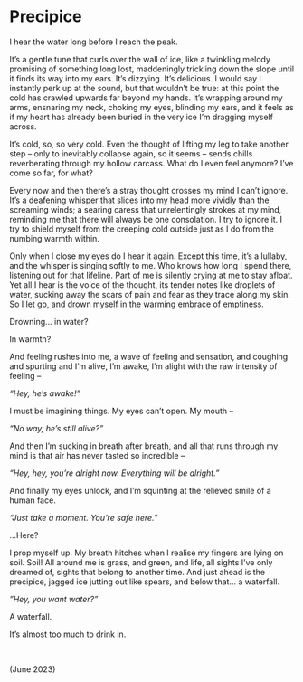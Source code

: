 # Precipice

I hear the water long before I reach the peak.

It’s a gentle tune that curls over the wall of ice, like a twinkling melody promising of something long lost, maddeningly trickling down the slope until it finds its way into my ears. It’s dizzying. It’s delicious. I would say I instantly perk up at the sound, but that wouldn’t be true: at this point the cold has crawled upwards far beyond my hands. It’s wrapping around my arms, ensnaring my neck, choking my eyes, blinding my ears, and it feels as if my heart has already been buried in the very ice I’m dragging myself across.

It’s cold, so, so very cold. Even the thought of lifting my leg to take another step – only to inevitably collapse again, so it seems – sends chills reverberating through my hollow carcass. What do I even feel anymore? I’ve come so far, for what?

Every now and then there’s a stray thought crosses my mind I can’t ignore. It’s a deafening whisper that slices into my head more vividly than the screaming winds; a searing caress that unrelentingly strokes at my mind, reminding me that there will always be one consolation. I try to ignore it. I try to shield myself from the creeping cold outside just as I do from the numbing warmth within.

Only when I close my eyes do I hear it again. Except this time, it’s a lullaby, and the whisper is singing softly to me. Who knows how long I spend there, listening out for that lifeline. Part of me is silently crying at me to stay afloat. Yet all I hear is the voice of the thought, its tender notes like droplets of water, sucking away the scars of pain and fear as they trace along my skin. So I let go, and drown myself in the warming embrace of emptiness.

Drowning… in water?

In warmth?

And feeling rushes into me, a wave of feeling and sensation, and coughing and spurting and I’m alive, I’m awake, I’m alight with the raw intensity of feeling –

*“Hey, he’s awake!”*

I must be imagining things. My eyes can’t open. My mouth –

*“No way, he’s still alive?”*

And then I’m sucking in breath after breath, and all that runs through my mind is that air has never tasted so incredible –

*“Hey, hey, you’re alright now. Everything will be alright.”*

And finally my eyes unlock, and I’m squinting at the relieved smile of a human face.

*“Just take a moment. You’re safe here.”*

...Here?

I prop myself up. My breath hitches when I realise my fingers are lying on soil. Soil! All around me is grass, and green, and life, all sights I’ve only dreamed of, sights that belong to another time. And just ahead is the precipice, jagged ice jutting out like spears, and below that... a waterfall.

*”Hey, you want water?”*

A waterfall.

It’s almost too much to drink in.


<br>


(June 2023)
